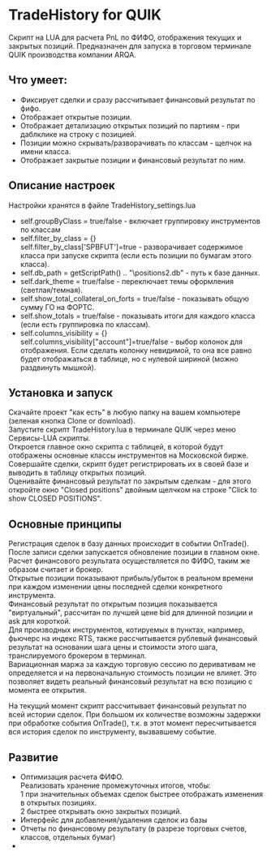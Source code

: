 # TradeHistory for QUIK
Скрипт на LUA для расчета PnL по ФИФО, отображения текущих и закрытых позиций.
Предназначен для запуска в торговом терминале QUIK производства компании ARQA.

## Что умеет:
  * Фиксирует сделки и сразу рассчитывает финансовый результат по фифо.
  * Отображает открытые позиции.
  * Отображает детализацию открытых позиций по партиям - при даблклике на строку с позицией.
  * Позиции можно скрывать/разворачивать по классам - щелчок на имени класса.
  * Отображает закрытые позиции и финансовый результат по ним.

## Описание настроек

Настройки хранятся в файле TradeHistory_settings.lua  

  * self.groupByClass = true/false - включает группировку инструментов по классам  
  * self.filter_by_class = {}  
	self.filter_by_class['SPBFUT']=true - разворачивает содержимое класса при запуске скрипта (если есть позиции по бумагам этого класса).  
  * self.db_path = getScriptPath() .. "\\positions2.db" - путь к базе данных.  
  * self.dark_theme = true/false - переключает темы оформления (светлая/темная).  
  * self.show_total_collateral_on_forts = true/false - показывать общую сумму ГО на ФОРТС.  
  * self.show_totals = true/false - показывать итоги для каждого класса (если есть группировка по классам).  
  * self.columns_visibility = {}  
    self.columns_visibility["account"]=true/false - выбор колонок для отображения. Если сделать колонку невидимой, то она все равно будет отображаться в таблице, но с нулевой шириной (можно раздвинуть мышкой).  
	
## Установка и запуск

  Скачайте проект "как есть" в любую папку на вашем компьютере (зеленая кнопка Clone or download).  
  Запустите скрипт TradeHistory.lua в терминале QUIK через меню Сервисы-LUA скрипты.  
  Откроется главное окно скрипта с таблицей, в которой будут отображены основные классы инструментов на Московской бирже.  
  Совершайте сделки, скрипт будет регистрировать их в своей базе и выводить в таблицу открытых позиций.  
  Оценивайте финансовый результат по закрытым сделкам - для этого откройте окно "Closed positions" двойным щелчком на строке "Click to show CLOSED POSITIONS".  

## Основные принципы

  Регистрация сделок в базу данных происходит в событии OnTrade(). После записи сделки запускается обновление позиции в главном окне.  
  Расчет финансового результата осуществляется по ФИФО, таким же образом считает и брокер.  
  Открытые позиции показывают прибыль/убыток в реальном времени при каждом изменении цены последней сделки конкретного инструмента.  
  Финансовый результат по открытым позиция показывается "виртуальный", рассчитан по лучшей цене bid для длинной позиции и ask для короткой.  
  Для производных инструментов, котируемых в пунктах, например, фьючерс на индекс RTS, также рассчитывается рублевый финансовый результат на основании шага цены и стоимости этого шага, транслируемого брокером в терминал.  
  Вариационная маржа за каждую торговую сессию по деривативам не определяется и на первоначальную стоимость позиции не влияет. Это позволяет видеть реальный финансовый результат на всю позицию с момента ее открытия.  
  
  На текущий момент скрипт рассчитывает финансовый результат по всей истории сделок. При большом их количестве возможны задержки при обработке события OnTrade(), т.к. в этот момент пересчитывается вся история сделок по инструменту, вызвавшему событие.  
  
## Развитие

  * Оптимизация расчета ФИФО.  
    Реализовать хранение промежуточных итогов, чтобы:  
	  1 при значительных объемах сделок быстрее отображать изменения в открытых позициях.  
	  2 быстрее открывать окно закрытых позиций.  
  * Интерфейс для добавления/удаления сделок из базы
  * Отчеты по финансовому результату (в разрезе торговых счетов, классов, отдельных бумаг)
  *
  